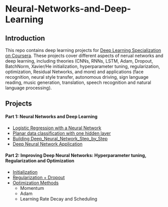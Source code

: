 # Neural-Networks-and-Deep-Learning
## Introduction
This repo contains deep learning projects for [Deep Learning Specialization on Coursera](https://www.coursera.org/specializations/deep-learning). These projects cover different aspects of nerual networks and deep learning, including theories (CNNs, RNNs, LSTM, Adam, Dropout, BatchNorm, Xavier/He initialization, hyperparameter tuning, regularization, optimization, Residual Networks, and more) and applications (face recognition, neural style transfer, autonomous driving, sign language reading, music generation, translation, speech recognition and natural language processing).
## Projects
#### Part 1: Neural Networks and Deep Learning
  * [Logistic Regression with a Neural Network](https://github.com/XIAO-HE-1/Neural-Networks-and-Deep-Learning/blob/master/Logistic_Regression_with_a_Neural_Network.ipynb)
  * [Planar data classification with one hidden layer](https://github.com/XIAO-HE-1/Neural-Networks-and-Deep-Learning/blob/master/Planar_data_classification_with_onehidden_layer_v6c.ipynb)
  * [Building Deep_Neural_Network_Step_by_Step](https://github.com/XIAO-HE-1/Neural-Networks-and-Deep-Learning/blob/master/Building_your_Deep_Neural_Network_Step_by_Step_v8a.ipynb)
  * [Deep Neural Network Application](https://github.com/XIAO-HE-1/Neural-Networks-and-Deep-Learning/blob/master/Deep%2BNeural%2BNetwork%2BApplication%2Bv8.ipynb)
#### Part 2: Improving Deep Neural Networks: Hyperparameter tuning, Regularization and Optimization
  * [Initialization](https://github.com/XIAO-HE-1/Neural-Networks-and-Deep-Learning/blob/master/Initialization.ipynb) 
  * [Regularization + Dropout](https://github.com/XIAO-HE-1/Neural-Networks-and-Deep-Learning/blob/master/Regularization%2BDropout.ipynb)
  * [Optimization Methods](https://github.com/XIAO-HE-1/Neural-Networks-and-Deep-Learning/blob/master/Optimization_methods.ipynb)
    + Momentum
    + Adam
    + Learning Rate Decay and Scheduling
